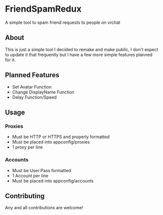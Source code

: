 # FriendSpamRedux
A simple tool to spam friend requests to people on vrchat

## About 
This is just a simple tool I decided to remake and make public, I don't expect to update it that frequently but I have a few more simple features planned for it.

## Planned Features
- Set Avatar Function
- Change DisplayName Function
- Delay Function/Speed

## Usage
### Proxies
- Must be HTTP or HTTPS and properly formatted
- Must be placed into appconfig/proxies 
- 1 proxy per line

### Accounts
- Must be User:Pass formatted
- 1 Account per line
- Must be placed into appconfig/accounts


## Contributing
Any and all contributions are welcome!

